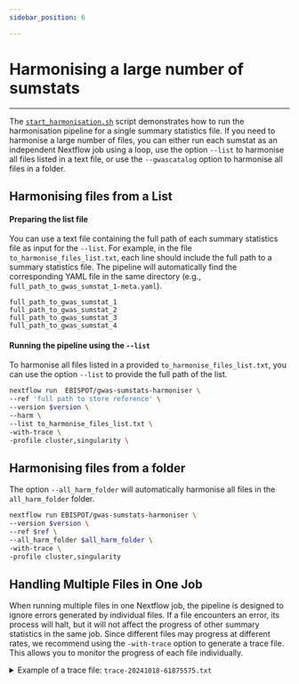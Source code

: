 ```yaml
---
sidebar_position: 6

---
```

# Harmonising a large number of sumstats
___

The [`start_harmonisation.sh`](./Running-the-Pipeline.md) script demonstrates how to run the harmonisation pipeline for a single summary statistics file. If you need to harmonise a large number of files, you can either run each sumstat as an independent Nextflow job using a loop, use the option `--list` to harmonise all files listed in a text file, or use the `--gwascatalog` option to harmonise all files in a folder.

## Harmonising files from a List

#### Preparing the list file

You can use a text file containing the full path of each summary statistics file as input for the `--list`. For example, in the file `to_harmonise_files_list.txt`, each line should include the full path to a summary statistics file. The pipeline will automatically find the corresponding YAML file in the same directory (e.g., `full_path_to_gwas_sumstat_1-meta.yaml`).

```text title="Example of to_harmonise_files_list.txt"
full_path_to_gwas_sumstat_1
full_path_to_gwas_sumstat_2
full_path_to_gwas_sumstat_3
full_path_to_gwas_sumstat_4
```

#### Running the pipeline using the `--list`

To harmonise all files listed in a provided `to_harmonise_files_list.txt`, you can use the option `--list` to provide the full path of the list. 

```bash
nextflow run  EBISPOT/gwas-sumstats-harmoniser \
--ref 'full path to store reference' \
--version $version \
--harm \
--list to_harmonise_files_list.txt \
-with-trace \
-profile cluster,singularity \
```

## Harmonising files from a folder

The option `--all_harm_folder` will automatically harmonise all files in the `all_harm_folder` folder. 

```bash
nextflow run EBISPOT/gwas-sumstats-harmoniser \
--version $version \
--ref $ref \
--all_harm_folder $all_harm_folder \
-with-trace \
-profile cluster,singularity
```
## Handling Multiple Files in One Job
When running multiple files in one Nextflow job, the pipeline is designed to ignore errors generated by individual files. If a file encounters an error, its process will halt, but it will not affect the progress of other summary statistics in the same job. Since different files may progress at different rates, we recommend using the `-with-trace` option to generate a trace file. This allows you to monitor the progress of each file individually.
<details>
   <summary> Example of a trace file: <code>trace-20241018-61875575.txt</code></summary>
   | task_id | hash     | native_id | name                                                                            | status    | exit | submit                 | duration | realtime | %cpu  | peak_rss  | peak_vmem | rchar   | wchar  |
   |---------|----------|-----------|---------------------------------------------------------------------------------|-----------|------|------------------------|----------|----------|-------|-----------|-----------|---------|--------|
   | 1       | a5/4abfe2| 23589     | NFCORE_GWASCATALOGHARM:GWASCATALOGHARM:major_direction:map_to_build (random_name) | COMPLETED | 0    | 2024-10-18 17:11:27.279| 5.8s     | 4.7s     | 37.1% | 131.5 MB  | 593.1 MB  | 11.7 MB | 1.6 KB |
   | 2       | 51/6248c5| 24169     | NFCORE_GWASCATALOGHARM:GWASCATALOGHARM:major_direction:ten_percent_counts (random_name_chr22)         | COMPLETED | 0    | 2024-10-18 17:11:33.282| 4.2s     | 3.5s     | 43.2% | 111.1 MB  | 668.3 MB  | 20.7 MB | 1.2 KB |
   
   Each row in the table represents a single process executed on a specific summary statistics (sumstat) file. The `name` column provides details about the specific **process** and the **sumstat** being processed, allowing you to track the progress and performance of each step in the harmonisation workflow for individual sumstat files.

   For more information, please refer to [nextflow documentation](https://www.nextflow.io/docs/latest/reports.html#trace-file) for more details.

   <details>
      <summary> please click here to see an example of a full table for one sumstat</summary>
      | task_id | hash     | native_id | name                                                                            | status    | exit | submit                 | duration | realtime | %cpu  | peak_rss  | peak_vmem | rchar   | wchar  |
      |---------|----------|-----------|---------------------------------------------------------------------------------|-----------|------|------------------------|----------|----------|-------|-----------|-----------|---------|--------|
      | 1       | a5/4abfe2| 23589     | NFCORE_GWASCATALOGHARM:GWASCATALOGHARM:major_direction:map_to_build (random_name) | COMPLETED | 0    | 2024-10-18 17:11:27.279| 5.8s     | 4.7s     | 37.1% | 131.5 MB  | 593.1 MB  | 11.7 MB | 1.6 KB |
      | 3       | ed/c33b4b| 24192     | NFCORE_GWASCATALOGHARM:GWASCATALOGHARM:major_direction:ten_percent_counts (random_name_chr1)        | COMPLETED | 0    | 2024-10-18 17:11:33.383| 4s       | 3.4s     | 40.9% | 112 MB    | 668.3 MB  | 20.7 MB | 796 B  |
      | 2       | 51/6248c5| 24169     | NFCORE_GWASCATALOGHARM:GWASCATALOGHARM:major_direction:ten_percent_counts (random_name_chr22)        | COMPLETED | 0    | 2024-10-18 17:11:33.282| 4.2s     | 3.5s     | 43.2% | 111.1 MB  | 668.3 MB  | 20.7 MB | 1.2 KB |
      | 4       | 8b/e5118d| 24883     | NFCORE_GWASCATALOGHARM:GWASCATALOGHARM:major_direction:ten_percent_counts_sum (random_name)    | COMPLETED | 0    | 2024-10-18 17:11:37.579| 1.3s     | 953ms    | 88.4% | 9 MB      | 14.8 MB   | 9.9 MB  | 666 B  |
      | 5       | 25/1f2003| 25055     | NFCORE_GWASCATALOGHARM:GWASCATALOGHARM:main_harm:harmonization (random_name_chr1)                   | COMPLETED | 0    | 2024-10-18 17:11:38.985| 2.1s     | 1.7s     | 86.1% | 18.8 MB   | 89.5 MB   | 20.7 MB | 2.2 KB |
      | 6       | 1a/d1d23e| 25305     | NFCORE_GWASCATALOGHARM:GWASCATALOGHARM:main_harm:harmonization (random_name_chr22)                   | COMPLETED | 0    | 2024-10-18 17:11:41.136| 1.9s     | 1.7s     | 88.6% | 16.7 MB   | 87.8 MB   | 20.7 MB | 1.3 KB |
      | 7       | f6/d879a1| 25551     | NFCORE_GWASCATALOGHARM:GWASCATALOGHARM:main_harm:concatenate_chr_splits (random_name)          | COMPLETED | 0    | 2024-10-18 17:11:43.113| 438ms    | 23ms     | 57.1% | 3.2 MB    | 5.4 MB    | 64.1 KB | 1.3 KB |
      | 8       | c1/cba6ce| 25688     | NFCORE_GWASCATALOGHARM:GWASCATALOGHARM:quality_control:qc (random_name)                     | COMPLETED | 0    | 2024-10-18 17:11:43.605| 948ms    | 570ms    | 51.9% | 8.9 MB    | 14.8 MB   | 2.9 MB  | 2.1 KB |
      | 9       | 73/4fcc1a| 25922     | NFCORE_GWASCATALOGHARM:GWASCATALOGHARM:quality_control:harmonization_log (random_name)           | COMPLETED | 0    | 2024-10-18 17:11:44.583| 2.2s     | 1.8s     | 61.8% | 97.1 MB   | 574.5 MB  | 11.5 MB | 25.5 KB|


   </details>
</details>
